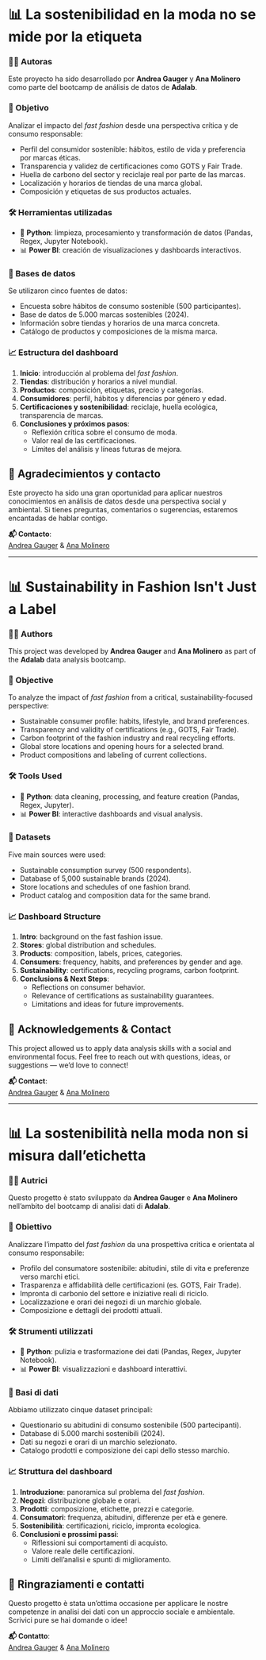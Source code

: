 
# 📊 La sostenibilidad en la moda no se mide por la etiqueta

### 👩‍💻 Autoras  
Este proyecto ha sido desarrollado por **Andrea Gauger** y **Ana Molinero** como parte del bootcamp de análisis de datos de **Adalab**.

### 🎯 Objetivo  
Analizar el impacto del _fast fashion_ desde una perspectiva crítica y de consumo responsable:

- Perfil del consumidor sostenible: hábitos, estilo de vida y preferencia por marcas éticas.  
- Transparencia y validez de certificaciones como GOTS y Fair Trade.  
- Huella de carbono del sector y reciclaje real por parte de las marcas.  
- Localización y horarios de tiendas de una marca global.  
- Composición y etiquetas de sus productos actuales.

### 🛠️ Herramientas utilizadas  
- 🐍 **Python**: limpieza, procesamiento y transformación de datos (Pandas, Regex, Jupyter Notebook).  
- 📊 **Power BI**: creación de visualizaciones y dashboards interactivos.

### 🧮 Bases de datos  
Se utilizaron cinco fuentes de datos:

- Encuesta sobre hábitos de consumo sostenible (500 participantes).  
- Base de datos de 5.000 marcas sostenibles (2024).  
- Información sobre tiendas y horarios de una marca concreta.  
- Catálogo de productos y composiciones de la misma marca.

### 📈 Estructura del dashboard  
1. **Inicio**: introducción al problema del _fast fashion_.  
2. **Tiendas**: distribución y horarios a nivel mundial.  
3. **Productos**: composición, etiquetas, precio y categorías.  
4. **Consumidores**: perfil, hábitos y diferencias por género y edad.  
5. **Certificaciones y sostenibilidad**: reciclaje, huella ecológica, transparencia de marcas.  
6. **Conclusiones y próximos pasos**:  
   - Reflexión crítica sobre el consumo de moda.  
   - Valor real de las certificaciones.  
   - Límites del análisis y líneas futuras de mejora.

## 🤝 Agradecimientos y contacto  
Este proyecto ha sido una gran oportunidad para aplicar nuestros conocimientos en análisis de datos desde una perspectiva social y ambiental. Si tienes preguntas, comentarios o sugerencias, estaremos encantadas de hablar contigo.

**📬 Contacto**:  
[Andrea Gauger](https://www.linkedin.com/in/andrea-gauger-donayre/) & [Ana Molinero](https://www.linkedin.com/in/ana-molinero-fuentes-2bb00011a/)

---

# 📊 Sustainability in Fashion Isn't Just a Label

### 👩‍💻 Authors  
This project was developed by **Andrea Gauger** and **Ana Molinero** as part of the **Adalab** data analysis bootcamp.

### 🎯 Objective  
To analyze the impact of _fast fashion_ from a critical, sustainability-focused perspective:

- Sustainable consumer profile: habits, lifestyle, and brand preferences.  
- Transparency and validity of certifications (e.g., GOTS, Fair Trade).  
- Carbon footprint of the fashion industry and real recycling efforts.  
- Global store locations and opening hours for a selected brand.  
- Product compositions and labeling of current collections.

### 🛠️ Tools Used  
- 🐍 **Python**: data cleaning, processing, and feature creation (Pandas, Regex, Jupyter).  
- 📊 **Power BI**: interactive dashboards and visual analysis.

### 🧮 Datasets  
Five main sources were used:

- Sustainable consumption survey (500 respondents).  
- Database of 5,000 sustainable brands (2024).  
- Store locations and schedules of one fashion brand.  
- Product catalog and composition data for the same brand.

### 📈 Dashboard Structure  
1. **Intro**: background on the fast fashion issue.  
2. **Stores**: global distribution and schedules.  
3. **Products**: composition, labels, prices, categories.  
4. **Consumers**: frequency, habits, and preferences by gender and age.  
5. **Sustainability**: certifications, recycling programs, carbon footprint.  
6. **Conclusions & Next Steps**:  
   - Reflections on consumer behavior.  
   - Relevance of certifications as sustainability guarantees.  
   - Limitations and ideas for future improvements.

## 🤝 Acknowledgements & Contact  
This project allowed us to apply data analysis skills with a social and environmental focus. Feel free to reach out with questions, ideas, or suggestions — we’d love to connect!

**📬 Contact**:  
[Andrea Gauger](https://www.linkedin.com/in/andrea-gauger-donayre/) & [Ana Molinero](https://www.linkedin.com/in/ana-molinero-fuentes-2bb00011a/)

---

# 📊 La sostenibilità nella moda non si misura dall’etichetta

### 👩‍💻 Autrici  
Questo progetto è stato sviluppato da **Andrea Gauger** e **Ana Molinero** nell’ambito del bootcamp di analisi dati di **Adalab**.

### 🎯 Obiettivo  
Analizzare l’impatto del _fast fashion_ da una prospettiva critica e orientata al consumo responsabile:

- Profilo del consumatore sostenibile: abitudini, stile di vita e preferenze verso marchi etici.  
- Trasparenza e affidabilità delle certificazioni (es. GOTS, Fair Trade).  
- Impronta di carbonio del settore e iniziative reali di riciclo.  
- Localizzazione e orari dei negozi di un marchio globale.  
- Composizione e dettagli dei prodotti attuali.

### 🛠️ Strumenti utilizzati  
- 🐍 **Python**: pulizia e trasformazione dei dati (Pandas, Regex, Jupyter Notebook).  
- 📊 **Power BI**: visualizzazioni e dashboard interattivi.

### 🧮 Basi di dati  
Abbiamo utilizzato cinque dataset principali:

- Questionario su abitudini di consumo sostenibile (500 partecipanti).  
- Database di 5.000 marchi sostenibili (2024).  
- Dati su negozi e orari di un marchio selezionato.  
- Catalogo prodotti e composizione dei capi dello stesso marchio.

### 📈 Struttura del dashboard  
1. **Introduzione**: panoramica sul problema del _fast fashion_.  
2. **Negozi**: distribuzione globale e orari.  
3. **Prodotti**: composizione, etichette, prezzi e categorie.  
4. **Consumatori**: frequenza, abitudini, differenze per età e genere.  
5. **Sostenibilità**: certificazioni, riciclo, impronta ecologica.  
6. **Conclusioni e prossimi passi**:  
   - Riflessioni sui comportamenti di acquisto.  
   - Valore reale delle certificazioni.  
   - Limiti dell’analisi e spunti di miglioramento.

## 🤝 Ringraziamenti e contatti  
Questo progetto è stata un’ottima occasione per applicare le nostre competenze in analisi dei dati con un approccio sociale e ambientale. Scrivici pure se hai domande o idee!

**📬 Contatto**:  
[Andrea Gauger](https://www.linkedin.com/in/andrea-gauger-donayre/) & [Ana Molinero](https://www.linkedin.com/in/ana-molinero-fuentes-2bb00011a/)